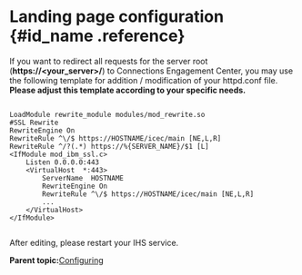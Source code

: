 # Landing page configuration {#id_name .reference}

If you want to redirect all requests for the server root \(**https://<your\_server\>/**\) to Connections Engagement Center, you may use the following template for addition / modification of your httpd.conf file. **Please adjust this template according to your specific needs.**

```

LoadModule rewrite_module modules/mod_rewrite.so
#SSL Rewrite
RewriteEngine On
RewriteRule ^\/$ https://HOSTNAME/icec/main [NE,L,R]
RewriteRule ^/?(.*) https://%{SERVER_NAME}/$1 [L]
<IfModule mod_ibm_ssl.c>
	Listen 0.0.0.0:443
	<VirtualHost  *:443>
		ServerName  HOSTNAME
		RewriteEngine On
		RewriteRule ^\/$ https://HOSTNAME/icec/main [NE,L,R]
		...
	</VirtualHost>
</IfModule>


```

After editing, please restart your IHS service.

**Parent topic:**[Configuring](../../connectors/icec/cec-inst-configuring.md)


